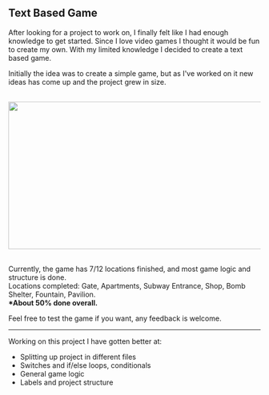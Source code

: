 ﻿## Text Based Game

After looking for a project to work on, I finally felt like I had enough knowledge to get started.
Since I love video games I thought it would be fun to create my own. With my limited knowledge
I decided to create a text based game.

Initially the idea was to create a simple game, but as I've worked on it new ideas has come up and
the project grew in size.

<br><picture>
<img src="https://www.askpython.com/wp-content/uploads/2021/06/text-based-story-game-2048x1152.png.webp" width="525" height="295"/>
</picture><br> &nbsp;

Currently, the game has 7/12 locations finished, and most game logic and structure is done. <br>
Locations completed: Gate, Apartments, Subway Entrance, Shop, Bomb Shelter, Fountain, Pavilion. <br> **\*About 50% done
overall.**

Feel free to test the game if you want, any feedback is welcome.

---

Working on this project I have gotten better at:

- Splitting up project in different files
- Switches and if/else loops, conditionals
- General game logic
- Labels and project structure